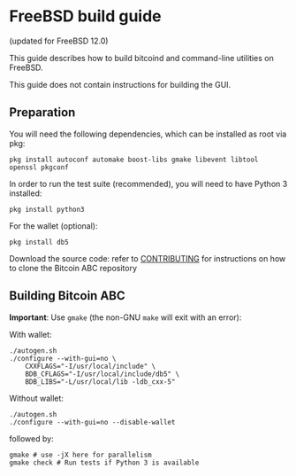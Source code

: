 FreeBSD build guide
======================
(updated for FreeBSD 12.0)

This guide describes how to build bitcoind and command-line utilities on FreeBSD.

This guide does not contain instructions for building the GUI.

## Preparation

You will need the following dependencies, which can be installed as root via pkg:

```shell
pkg install autoconf automake boost-libs gmake libevent libtool openssl pkgconf
```

In order to run the test suite (recommended), you will need to have Python 3 installed:

```shell
pkg install python3
```

For the wallet (optional):

```shell
pkg install db5
```

Download the source code:
refer to [CONTRIBUTING](../CONTRIBUTING.md) for instructions on how to clone the Bitcoin ABC repository

## Building Bitcoin ABC

**Important**: Use `gmake` (the non-GNU `make` will exit with an error):

With wallet:

```shell
./autogen.sh
./configure --with-gui=no \
    CXXFLAGS="-I/usr/local/include" \
    BDB_CFLAGS="-I/usr/local/include/db5" \
    BDB_LIBS="-L/usr/local/lib -ldb_cxx-5"
```

Without wallet:

```shell
./autogen.sh
./configure --with-gui=no --disable-wallet
```

followed by:

```shell
gmake # use -jX here for parallelism
gmake check # Run tests if Python 3 is available
```
